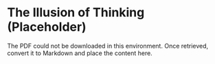 # The Illusion of Thinking (Placeholder)

The PDF could not be downloaded in this environment. Once retrieved, convert it to Markdown and place the content here.
